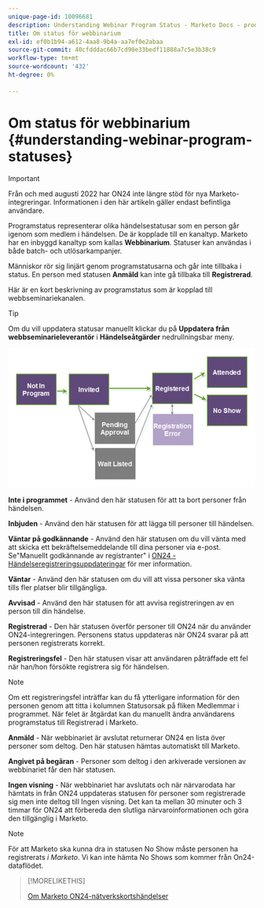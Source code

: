 ```yaml
---
unique-page-id: 10096681
description: Understanding Webinar Program Status - Marketo Docs - produktdokumentation
title: Om status för webbinarium
exl-id: ef0b1b94-a612-4aa8-9b4a-aa7ef0e2abaa
source-git-commit: 40cfdddac66b7cd90e33bedf11888a7c5e3b38c9
workflow-type: tm+mt
source-wordcount: '432'
ht-degree: 0%

---
```


# Om status för webbinarium {#understanding-webinar-program-statuses}

>[!IMPORTANT]
>
>Från och med augusti 2022 har ON24 inte längre stöd för nya Marketo-integreringar. Informationen i den här artikeln gäller endast befintliga användare.

Programstatus representerar olika händelsestatusar som en person går igenom som medlem i händelsen. De är kopplade till en kanaltyp. Marketo har en inbyggd kanaltyp som kallas **Webbinarium**. Statuser kan användas i både batch- och utlösarkampanjer.

Människor rör sig linjärt genom programstatusarna och går inte tillbaka i status. En person med statusen **Anmäld** kan inte gå tillbaka till **Registrerad**.

Här är en kort beskrivning av programstatus som är kopplad till webbseminariekanalen.

>[!TIP]
>
>Om du vill uppdatera statusar manuellt klickar du på  **Uppdatera från webbseminarieleverantör** i **Händelseåtgärder** nedrullningsbar meny.

![](assets/image2015-12-17-13-3a52-3a39.png)

**Inte i programmet** - Använd den här statusen för att ta bort personer från händelsen.

**Inbjuden** - Använd den här statusen för att lägga till personer till händelsen.

**Väntar på godkännande** - Använd den här statusen om du vill vänta med att skicka ett bekräftelsemeddelande till dina personer via e-post. Se&quot;Manuellt godkännande av registranter&quot; i [ON24 - Händelseregistreringsuppdateringar](/help/marketo/product-docs/demand-generation/events/create-an-event/create-an-event-with-the-marketo-on24-adapter/on24-event-registration-updates.md) för mer information.

**Väntar** - Använd den här statusen om du vill att vissa personer ska vänta tills fler platser blir tillgängliga.

**Avvisad** - Använd den här statusen för att avvisa registreringen av en person till din händelse.

**Registrerad** - Den här statusen överför personer till ON24 när du använder ON24-integreringen. Personens status uppdateras när ON24 svarar på att personen registrerats korrekt.

**Registreringsfel** - Den här statusen visar att användaren påträffade ett fel när han/hon försökte registrera sig för händelsen.

>[!NOTE]
>
>Om ett registreringsfel inträffar kan du få ytterligare information för den personen genom att titta i kolumnen Statusorsak på fliken Medlemmar i programmet. När felet är åtgärdat kan du manuellt ändra användarens programstatus till Registrerad i Marketo.

**Anmäld** - När webbinariet är avslutat returnerar ON24 en lista över personer som deltog. Den här statusen hämtas automatiskt till Marketo.

**Angivet på begäran** - Personer som deltog i den arkiverade versionen av webbinariet får den här statusen.

**Ingen visning** - När webbinariet har avslutats och när närvarodata har hämtats in från ON24 uppdateras statusen för personer som registrerade sig men inte deltog till Ingen visning. Det kan ta mellan 30 minuter och 3 timmar för ON24 att förbereda den slutliga närvaroinformationen och göra den tillgänglig i Marketo.

>[!NOTE]
>
>För att Marketo ska kunna dra in statusen No Show måste personen ha registrerats *i Marketo*. Vi kan inte hämta No Shows som kommer från On24-dataflödet.

>[!MORELIKETHIS]
>
>[Om Marketo ON24-nätverkskortshändelser](/help/marketo/product-docs/demand-generation/events/create-an-event/create-an-event-with-the-marketo-on24-adapter/understanding-marketo-on24-adapter-events.md)
